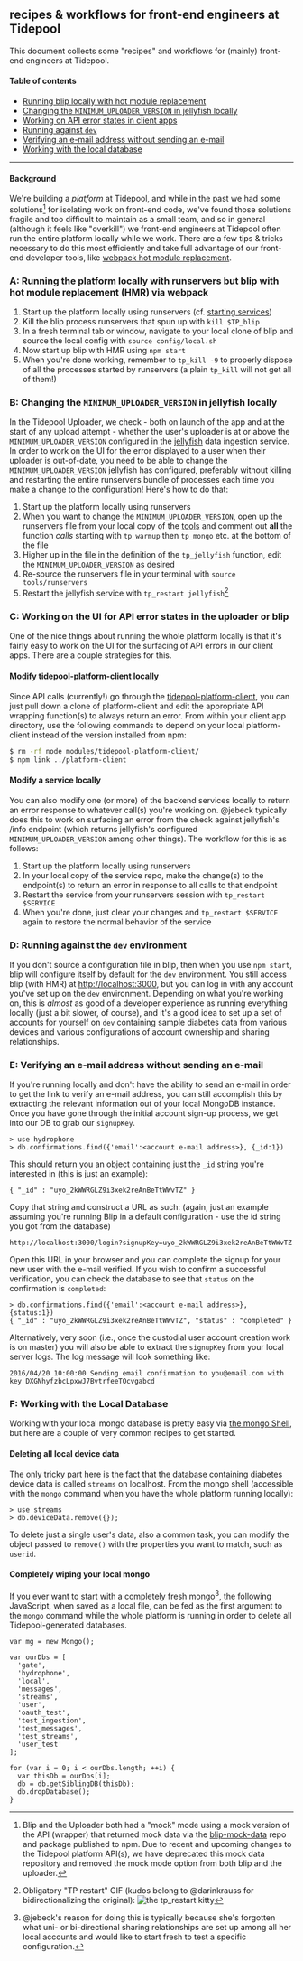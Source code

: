 ## recipes & workflows for front-end engineers at Tidepool

This document collects some "recipes" and workflows for (mainly) front-end engineers at Tidepool.

#### Table of contents

- [Running blip locally with hot module replacement](#a-running-the-platform-locally-with-runservers-but-blip-with-hot-module-replacement-hmr-via-webpack)
- [Changing the `MINIMUM_UPLOADER_VERSION` in jellyfish locally](#b-changing-the-minimumuploaderversion-in-jellyfish-locally)
- [Working on API error states in client apps](#c-working-on-the-ui-for-api-error-states-in-the-uploader-or-blip)
- [Running against `dev`](#d-running-against-the-dev-environment)
- [Verifying an e-mail address without sending an e-mail](#e-verifying-an-email-address-without-sending-an-email)
- [Working with the local database](#f-working-with-the-local-database)

* * * * *

#### Background

We're building a *platform* at Tidepool, and while in the past we had some solutions[^1] for isolating work on front-end code, we've found those solutions fragile and too difficult to maintain as a small team, and so in general (although it feels like "overkill") we front-end engineers at Tidepool often run the entire platform locally while we work. There are a few tips & tricks necessary to do this most efficiently and take full advantage of our front-end developer tools, like [webpack hot module replacement](https://github.com/webpack/docs/wiki/hot-module-replacement-with-webpack 'GitHub: webpack wiki on HMR').

### A: Running the platform locally with runservers but blip with hot module replacement (HMR) via webpack

1. Start up the platform locally using runservers (cf. [starting services](http://developer.tidepool.org/starting-up-services/ 'Tidepool Developer Portal: Starting Services'))
1. Kill the blip process runservers that spun up with `kill $TP_blip`
1. In a fresh terminal tab or window, navigate to your local clone of blip and source the local config with `source config/local.sh`
1. Now start up blip with HMR using `npm start`
1. When you're done working, remember to `tp_kill -9` to properly dispose of all the processes started by runservers (a plain `tp_kill` will not get all of them!)

### B: Changing the `MINIMUM_UPLOADER_VERSION` in jellyfish locally

In the Tidepool Uploader, we check - both on launch of the app and at the start of any upload attempt - whether the user's uploader is at or above the `MINIMUM_UPLOADER_VERSION` configured in the [jellyfish](https://github.com/tidepool-org/jellyfish 'Tidepool on GitHub: jellyfish') data ingestion service. In order to work on the UI for the error displayed to a user when their uploader is out-of-date, you need to be able to change the `MINIMUM_UPLOADER_VERSION` jellyfish has configured, preferably without killing and restarting the entire runservers bundle of processes each time you make a change to the configuration! Here's how to do that:

1. Start up the platform locally using runservers
1. When you want to change the `MINIMUM_UPLOADER_VERSION`, open up the runservers file from your local copy of the [tools](https://github.com/tidepool-org/tools 'Tidepool on GitHub: tools') and comment out **all** the function *calls* starting with `tp_warmup` then `tp_mongo` etc. at the bottom of the file
1. Higher up in the file in the definition of the `tp_jellyfish` function, edit the `MINIMUM_UPLOADER_VERSION` as desired
1. Re-source the runservers file in your terminal with `source tools/runservers`
1. Restart the jellyfish service with `tp_restart jellyfish`[^2]

### C: Working on the UI for API error states in the uploader or blip

One of the nice things about running the whole platform locally is that it's fairly easy to work on the UI for the surfacing of API errors in our client apps. There are a couple strategies for this.

#### Modify tidepool-platform-client locally

Since API calls (currently!) go through the [tidepool-platform-client](https://github.com/tidepool-org/platform-client 'Tidepool on GitHub: platform-client'), you can just pull down a clone of platform-client and edit the appropriate API wrapping function(s) to always return an error. From within your client app directory, use the following commands to depend on your local platform-client instead of the version installed from npm:

```bash
$ rm -rf node_modules/tidepool-platform-client/
$ npm link ../platform-client
```

#### Modify a service locally

You can also modify one (or more) of the backend services locally to return an error response to whatever call(s) you're working on. @jebeck typically does this to work on surfacing an error from the check against jellyfish's /info endpoint (which returns jellyfish's configured `MINIMUM_UPLOADER_VERSION` among other things). The workflow for this is as follows:

1. Start up the platform locally using runservers
1. In your local copy of the service repo, make the change(s) to the endpoint(s) to return an error in response to all calls to that endpoint
1. Restart the service from your runservers session with `tp_restart $SERVICE`
1. When you're done, just clear your changes and `tp_restart $SERVICE` again to restore the normal behavior of the service

### D: Running against the `dev` environment

If you don't source a configuration file in blip, then when you use `npm start`, blip will configure itself by default for the `dev` environment. You still access blip (with HMR) at [http://localhost:3000](http://localhost:3000), but you can log in with any account you've set up on the `dev` environment. Depending on what you're working on, this is *almost* as good of a developer experience as running everything locally (just a bit slower, of course), and it's a good idea to set up a set of accounts for yourself on `dev` containing sample diabetes data from various devices and various configurations of account ownership and sharing relationships.

### E: Verifying an e-mail address without sending an e-mail

If you're running locally and don't have the ability to send an e-mail in order to
get the link to verify an e-mail address, you can still accomplish this by extracting the
relevant information out of your local MongoDB instance. Once you have gone through the
initial account sign-up process, we get into our DB to grab our `signupKey`.

```mongo
> use hydrophone
> db.confirmations.find({'email':<account e-mail address>}, {_id:1})
```
This should return you an object containing just the `_id` string you're interested in
(this is just an example):
```
{ "_id" : "uyo_2kWWRGLZ9i3xek2reAnBeTtWWvTZ" }
```
Copy that string and construct a URL as such: (again, just an example assuming you're
running Blip in a default configuration - use the id string you got from the database)

 ```
 http://localhost:3000/login?signupKey=uyo_2kWWRGLZ9i3xek2reAnBeTtWWvTZ
 ```
Open this URL in your browser and you can complete the signup for your new user with the
e-mail verified. If you wish to confirm a successful verification, you can check the
database to see that `status` on the confirmation is `completed`:
```mongo
> db.confirmations.find({'email':<account e-mail address>}, {status:1})
{ "_id" : "uyo_2kWWRGLZ9i3xek2reAnBeTtWWvTZ", "status" : "completed" }
```

Alternatively, very soon (i.e., once the custodial user account creation work is on master) you will also be able to extract the `signupKey` from your local server logs. The log message will look something like:

```
2016/04/20 10:00:00 Sending email confirmation to you@email.com with key DXGNhyfzbcLpxwJ7BvtrfeeTOcvgabcd
```

### F: Working with the Local Database

Working with your local mongo database is pretty easy via [the mongo Shell](https://docs.mongodb.org/manual/reference/mongo-shell/ 'mongo Shell Quick Reference'), but here are a couple of very common recipes to get started.

#### Deleting all local device data

The only tricky part here is the fact that the database containing diabetes device data is called `streams` on localhost. From the mongo shell (accessible with the `mongo` command when you have the whole platform running locally):

```mongo
> use streams
> db.deviceData.remove({});
```

To delete just a single user's data, also a common task, you can modify the object passed to `remove()` with the properties you want to match, such as `userid`.

#### Completely wiping your local mongo

If you ever want to start with a completely fresh mongo[^3], the following JavaScript, when saved as a local file, can be fed as the first argument to the `mongo` command while the whole platform is running in order to delete all Tidepool-generated databases.

```mongo
var mg = new Mongo();

var ourDbs = [
  'gate',
  'hydrophone',
  'local',
  'messages',
  'streams',
  'user',
  'oauth_test',
  'test_ingestion',
  'test_messages',
  'test_streams',
  'user_test'
];

for (var i = 0; i < ourDbs.length; ++i) {
  var thisDb = ourDbs[i];
  db = db.getSiblingDB(thisDb);
  db.dropDatabase();
}
```

[^1]: Blip and the Uploader both had a "mock" mode using a mock version of the API (wrapper) that returned mock data via the [blip-mock-data](https://github.com/tidepool-org/blip-mock-data 'Tidepool on GitHub: blip-mock-data') repo and package published to npm. Due to recent and upcoming changes to the Tidepool platform API(s), we have deprecated this mock data repository and removed the mock mode option from both blip and the uploader.

[^2]: Obligatory "TP restart" GIF (kudos belong to @darinkrauss for bidirectionalizing the original): ![the `tp_restart` kitty](../images/tp_restart-kitty.gif)

[^3]: @jebeck's reason for doing this is typically because she's forgotten what uni- or bi-directional sharing relationships are set up among all her local accounts and would like to start fresh to test a specific configuration.
